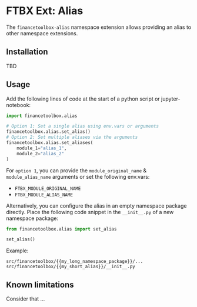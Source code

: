 # FTBX Ext: Alias

The `financetoolbox-alias` namespace extension allows providing an alias to other namespace extensions.

## Installation

TBD

## Usage

Add the following lines of code at the start of a python script or jupyter-notebook:

```python
import financetoolbox.alias

# Option 1: Set a single alias using env.vars or arguments
financetoolbox.alias.set_alias()
# Option 2: Set multiple aliases via the arguments
financetoolbox.alias.set_aliases(
    module_1="alias_1",
    module_2="alias_2"
)

```

For `option 1`, you can provide the `module_original_name` & `module_alias_name` arguments or set the following env.vars:
* `FTBX_MODULE_ORIGINAL_NAME`
* `FTBX_MODULE_ALIAS_NAME`

Alternatively, you can configure the alias in an empty namespace package directly. Place the following code snippet in the `__init__.py` of a new namespace package:

```python
from financetoolbox.alias import set_alias

set_alias()
```

Example:

```text
src/financetoolbox/{{my_long_namespace_package}}/...
src/financetoolbox/{{my_short_alias}}/__init__.py
```

## Known limitations

Consider that ...
